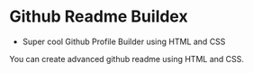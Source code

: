 # Github Readme Buildex
- Super cool Github Profile Builder using HTML and CSS  

You can create advanced github readme using HTML and CSS.

